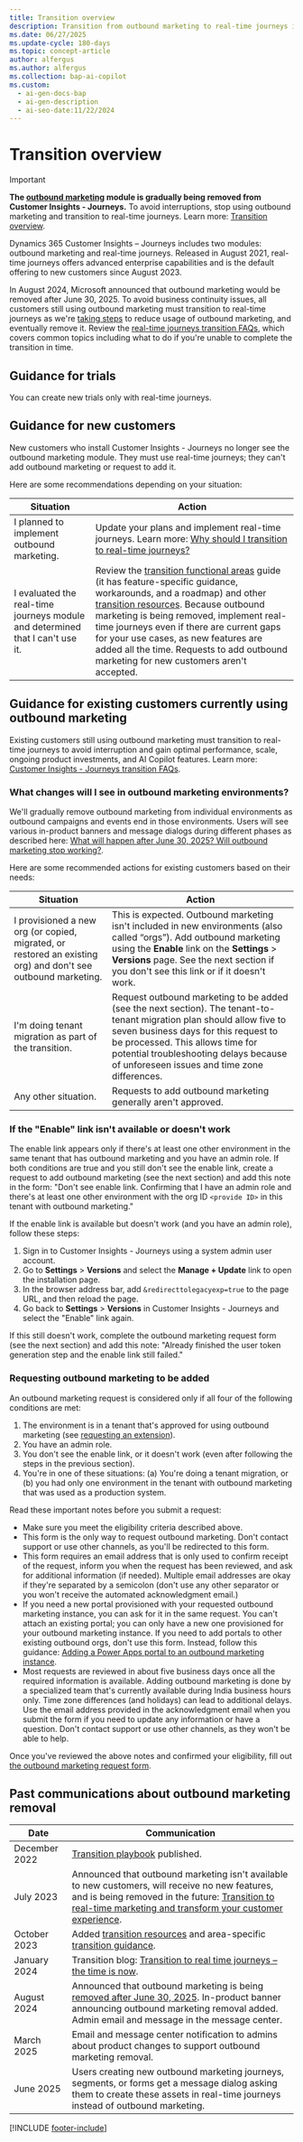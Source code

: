 ```yaml
---
title: Transition overview
description: Transition from outbound marketing to real-time journeys in Dynamics 365 Customer Insights. Follow our guide to avoid interruptions.
ms.date: 06/27/2025
ms.update-cycle: 180-days
ms.topic: concept-article
author: alfergus
ms.author: alfergus
ms.collection: bap-ai-copilot
ms.custom:
  - ai-gen-docs-bap
  - ai-gen-description
  - ai-seo-date:11/22/2024
---
```


# Transition overview

> [!IMPORTANT]
> **The [outbound marketing](user-guide.md) module is gradually being removed from Customer Insights - Journeys.** To avoid interruptions, stop using outbound marketing and transition to real-time journeys. Learn more: [Transition overview](transition-overview.md).

Dynamics 365 Customer Insights – Journeys includes two modules: outbound marketing and real-time journeys. Released in August 2021, real-time journeys offers advanced enterprise capabilities and is the default offering to new customers since August 2023.

In August 2024, Microsoft announced that outbound marketing would be removed after June 30, 2025. To avoid business continuity issues, all customers still using outbound marketing must transition to real-time journeys as we're [taking steps](transition-faqs.md#what-will-happen-after-june-30-2025-will-outbound-marketing-stop-working) to reduce usage of outbound marketing, and eventually remove it.  Review the [real-time journeys transition FAQs](transition-faqs.md), which covers common topics including what to do if you're unable to complete the transition in time.

## Guidance for trials

You can create new trials only with real-time journeys.

## Guidance for new customers

New customers who install Customer Insights - Journeys no longer see the outbound marketing module. They must use real-time journeys; they can't add outbound marketing or request to add it.

Here are some recommendations depending on your situation:

| Situation                                                                        | Action                                                                             |
|----------------------------------------------------------------------------------|-------------------------------------------------------------------------------------------------------------------------------------------------------------------------------------------------------------------------------------------------------------------------------------------------------------------------------------------------------------------------------------------------------------------------------------------------------------------------------------------|
| I planned to implement outbound marketing. | Update your plans and implement real-time journeys. Learn more: [Why should I transition to real-time journeys?](transition-faqs.md#why-should-i-transition-to-real-time-journeys)                             |
| I evaluated the real-time journeys module and determined that I can't use it.    | Review the [transition functional areas](transition-walkthrough-functional.md) guide (it has feature-specific guidance, workarounds, and a roadmap) and other [transition resources](transition-resources.md). Because outbound marketing is being removed, implement real-time journeys even if there are current gaps for your use cases, as new features are added all the time. Requests to add outbound marketing for new customers aren't accepted. |

## Guidance for existing customers currently using outbound marketing

Existing customers still using outbound marketing must transition to real-time journeys to avoid interruption and gain optimal performance, scale, ongoing product investments, and AI Copilot features. Learn more: [Customer Insights - Journeys transition FAQs](transition-faqs.md).

### What changes will I see in outbound marketing environments?

We'll gradually remove outbound marketing from individual environments as outbound campaigns and events end in those environments. Users will see various in-product banners and message dialogs during different phases as described here: [What will happen after June 30, 2025? Will outbound marketing stop working?](transition-faqs.md#what-will-happen-after-june-30-2025-will-outbound-marketing-stop-working).

Here are some recommended actions for existing customers based on their needs:

| Situation                                                                                                          | Action                                                                                                                                                                                                                                                       |
|--------------------------------------------------------------------------------------------------------------------|--------------------------------------------------------------------------------------------------------------------------------------------------------------------------------------------------------------------------------------------------------------|
| I provisioned a new org (or copied, migrated, or restored an existing org) and don't see outbound marketing.                                             | This is expected. Outbound marketing isn't included in new environments (also called “orgs”). Add outbound marketing using the **Enable** link on the **Settings** > **Versions** page. See the next section if you don't see this link or if it doesn't work.  |
| I'm doing tenant migration as part of the transition.  | Request outbound marketing to be added (see the next section). The tenant-to-tenant migration plan should allow five to seven business days for this request to be processed. This allows time for potential troubleshooting delays because of unforeseen issues and time zone differences. |
| Any other situation. | Requests to add outbound marketing generally aren't approved. |

### If the "Enable" link isn't available or doesn't work

The enable link appears only if there's at least one other environment in the same tenant that has outbound marketing and you have an admin role. If both conditions are true and you still don't see the enable link, create a request to add outbound marketing (see the next section) and add this note in the form: "Don't see enable link. Confirming that I have an admin role and there's at least one other environment with the org ID `<provide ID>` in this tenant with outbound marketing."
 
If the enable link is available but doesn't work (and you have an admin role), follow these steps:

1. Sign in to Customer Insights - Journeys using a system admin user account.
1. Go to **Settings** > **Versions** and select the **Manage + Update** link to open the installation page.
1. In the browser address bar, add `&redirecttolegacyexp=true` to the page URL, and then reload the page.
1. Go back to **Settings** > **Versions** in Customer Insights - Journeys and select the "Enable" link again.

If this still doesn't work, complete the outbound marketing request form (see the next section) and add this note: "Already finished the user token generation step and the enable link still failed."

### Requesting outbound marketing to be added

An outbound marketing request is considered only if all four of the following conditions are met:

1. The environment is in a tenant that's approved for using outbound marketing (see [requesting an extension](transition-faqs.md#i-need-more-time-to-complete-the-transition-can-i-request-an-extension)).
1. You have an admin role.
1. You don't see the enable link, or it doesn't work (even after following the steps in the previous section).
1. You're in one of these situations: (a) You're doing a tenant migration, or (b) you had only one environment in the tenant with outbound marketing that was used as a production system.

Read these important notes before you submit a request:

- Make sure you meet the eligibility criteria described above.
- This form is the only way to request outbound marketing. Don't contact support or use other channels, as you'll be redirected to this form.
- This form requires an email address that is only used to confirm receipt of the request, inform you when the request has been reviewed, and ask for additional information (if needed). Multiple email addresses are okay if they're separated by a semicolon (don't use any other separator or you won't receive the automated acknowledgment email.)
- If you need a new portal provisioned with your requested outbound marketing instance, you can ask for it in the same request. You can't attach an existing portal; you can only have a new one provisioned for your outbound marketing instance. If you need to add portals to other existing outbound orgs, don't use this form. Instead, follow this guidance: [Adding a Power Apps portal to an outbound marketing instance](portal-optional.md#adding-a-power-apps-portal-to-an-outbound-marketing-instance). 
- Most requests are reviewed in about five business days once all the required information is available. Adding outbound marketing is done by a specialized team that's currently available during India business hours only. Time zone differences (and holidays) can lead to additional delays. Use the email address provided in the acknowledgment email when you submit the form if you need to update any information or have a question. Don't contact support or use other channels, as they won't be able to help.

Once you've reviewed the above notes and confirmed your eligibility, fill out [the outbound marketing request form](https://go.microsoft.com/fwlink/?linkid=2251742). 

## Past communications about outbound marketing removal

| Date       | Communication    | 
|------------|--------------------------------------------------------------------------------------------------------------------|
| December 2022   | [Transition playbook](https://community.dynamics.com/blogs/post/?postid=1b4394d5-7764-4484-aba9-c7f972292c10) published.                                                                                  |
| July 2023 | Announced that outbound marketing isn't available to new customers, will receive no new features, and is being removed in the future: [Transition to real-time marketing and transform your customer experience](https://www.microsoft.com/dynamics-365/blog/it-professional/2023/07/18/transition-to-real-time-marketing-and-transform-your-customer-experience/). |
| October 2023   | Added [transition resources](transition-resources.md) and area-specific [transition guidance](transition-walkthrough-functional.md).                                 |
| January 2024   | Transition blog: [Transition to real time journeys – the time is now](https://www.microsoft.com/dynamics-365/blog/it-professional/2024/01/09/transition-to-real-time-journeys-the-time-is-now/).                                   |
| August 2024   | Announced that outbound marketing is being [removed after June 30, 2025](real-time-marketing-overview.md). In-product banner announcing outbound marketing removal added. Admin email and message in the message center. |
| March 2025   | Email and message center notification to admins about product changes to support outbound marketing removal.          |
| June 2025 | Users creating new outbound marketing journeys, segments, or forms get a message dialog asking them to create these assets in real-time journeys instead of outbound marketing. |

[!INCLUDE [footer-include](./includes/footer-banner.md)]